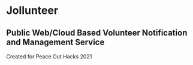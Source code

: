 # Jollunteer
Public Web/Cloud Based Volunteer Notification and Management Service
---
Created for Peace Out Hacks 2021
